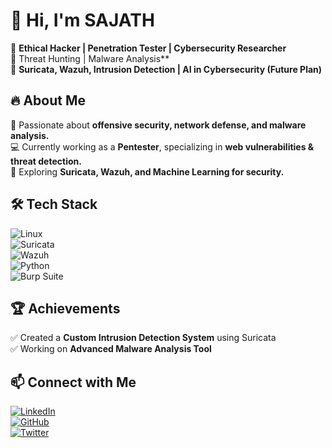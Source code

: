 # 👋 Hi, I'm SAJATH 

🔹 **Ethical Hacker | Penetration Tester | Cybersecurity Researcher**  
🔹   Threat Hunting | Malware Analysis**  
🔹 **Suricata, Wazuh, Intrusion Detection | AI in Cybersecurity (Future Plan)**  

## 🔥 About Me  
🚀 Passionate about **offensive security, network defense, and malware analysis.**  
💻 Currently working as a **Pentester**, specializing in **web vulnerabilities & threat detection.**  
🎯 Exploring **Suricata, Wazuh, and Machine Learning for security.**  

## 🛠️ Tech Stack  
![Linux](https://img.shields.io/badge/Linux-FCC624?style=flat&logo=linux&logoColor=black)  
![Suricata](https://img.shields.io/badge/Suricata-FF6C37?style=flat&logo=suricata&logoColor=white)  
![Wazuh](https://img.shields.io/badge/Wazuh-007ACC?style=flat&logo=wazuh&logoColor=white)  
![Python](https://img.shields.io/badge/Python-3776AB?style=flat&logo=python&logoColor=white)  
![Burp Suite](https://img.shields.io/badge/Burp_Suite-FF6C37?style=flat&logo=burpsuite&logoColor=white)  


## 🏆 Achievements  
✅ Created a **Custom Intrusion Detection System** using Suricata  
✅ Working on **Advanced Malware Analysis Tool**  

## 📫 Connect with Me  
[![LinkedIn](https://img.shields.io/badge/LinkedIn-0A66C2?style=flat&logo=linkedin&logoColor=white)](https://www.linkedin.com/in/your-profile)  
[![GitHub](https://img.shields.io/badge/GitHub-181717?style=flat&logo=github&logoColor=white)](https://github.com/your-username)  
[![Twitter](https://img.shields.io/badge/Twitter-1DA1F2?style=flat&logo=twitter&logoColor=white)](https://twitter.com/your-handle)  
